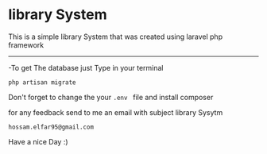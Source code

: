 # library System
This is a simple library System that was created using laravel php framework
***************************************************************************
-To get The database just Type in your terminal 
```
php artisan migrate
```
Don't forget to change the your `.env ` file and install composer

for any feedback send to me an email with subject library Sysytm 
```
hossam.elfar95@gmail.com
```
Have a nice Day :) 
